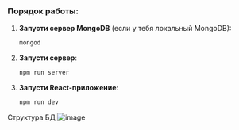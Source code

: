 ### Порядок работы:

1. **Запусти сервер MongoDB** (если у тебя локальный MongoDB):

   ```sh
   mongod
   ```

2. **Запусти сервер**:

   ```sh
   npm run server
   ```

3. **Запусти React-приложение**:
   ```sh
   npm run dev
   ```

Структура БД
![image](https://github.com/user-attachments/assets/095e0760-11fa-47d9-9d72-804b281a5588)
